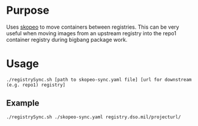 # Purpose
Uses [skopeo](https://github.com/containers/skopeo) to move containers between registries. This can be very useful when moving images from an upstream registry into the repo1 container registry during bigbang package work.

# Usage
`./registrySync.sh [path to skopeo-sync.yaml file] [url for downstream (e.g. repo1) registry]`

## Example
`./registrySync.sh ./skopeo-sync.yaml registry.dso.mil/projecturl/`